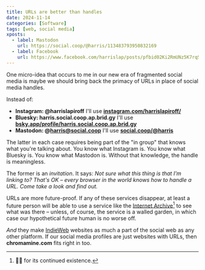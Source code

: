 ```yaml
---
title: URLs are better than handles
date: 2024-11-14
categories: [Software]
tags: [web, social media]
xposts:
  - label: Mastodon
    url: https://social.coop/@harris/113483793950832169
  - label: Facebook
    url: https://www.facebook.com/harrislap/posts/pfbid02Ki2RmUNz5K7rqSKFAGpsGTzSRTk58HHRY172g41kjDoJEYtyhXzjUwnw1GSZmJrGl
---
```


One micro-idea that occurs to me in our new era of fragmented social media is maybe we should bring back the primacy of URLs in place of social media handles.

Instead of:

* **Instagram: @harrislapiroff** I'll use **[instagram.com/harrislapiroff/][]**
* **Bluesky: harris.social.coop.ap.brid.gy** I'll use **[bsky.app/profile/harris.social.coop.ap.brid.gy][]**
* **Mastodon: @harris@social.coop** I'll use **[social.coop/@harris][]**

[instagram.com/harrislapiroff/]: https://instagram.com/harrislapiroff/
[bsky.app/profile/harris.social.coop.ap.brid.gy]: https://bsky.app/profile/harris.social.coop.ap.brid.gy
[social.coop/@harris]: https://social.coop/@harris

The latter in each case requires being part of the "in group" that knows what you're talking about. You know what Instagram is. You know what Bluesky is. You know what Mastodon is. Without that knowledge, the handle is meaningless.

The former is an *invitation*. It says: *Not sure what this thing is that I'm linking to? That's OK – every browser in the world knows how to handle a URL. Come take a look and find out.*

URLs are more future-proof. If any of these services disappear, at least a future person will be able to use a service like the [Internet Archive][][^1] to see what was there – unless, of course, the service is a walled garden, in which case our hypothetical future human is no worse off.

[Internet Archive]: https://archive.org/

[^1]: 🤞🏼 for its continued existence.

*And* they make [IndieWeb](https://indieweb.org/) websites as much a part of the social web as any other platform. If our social media profiles are just websites with URLs, then **chromamine.com** fits right in too.
